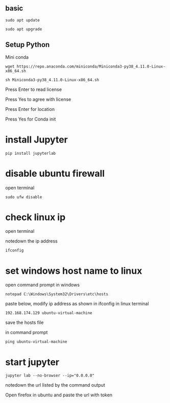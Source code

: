 ## basic

```
sudo apt update

sudo apt upgrade
```

## Setup Python

Mini conda

```
wget https://repo.anaconda.com/miniconda/Miniconda3-py38_4.11.0-Linux-x86_64.sh
```

```
sh Miniconda3-py38_4.11.0-Linux-x86_64.sh 
```

Press Enter to read license

Press Yes to agree with license 

Press Enter for location


Press Yes for Conda init


# install Jupyter

```
pip install jupyterlab
```

# disable ubuntu firewall

open terminal

```
sudo ufw disable
```

# check linux ip

open terminal 

notedown the ip address

```
ifconfig 
```



# set windows host name to linux


open command prompt in windows

```
notepad C:\Windows\System32\Drivers\etc\hosts
```

paste below, modify ip address as shown in ifconfig in linux terminal

```
192.168.174.129 ubuntu-virtual-machine
```

save the hosts file

in command prompt 

```
ping ubuntu-virtual-machine
```


# start jupyter

```
jupyter lab --no-browser --ip="0.0.0.0"
```

notedown the url listed by the command output

Open firefox in ubuntu and paste the url with token


